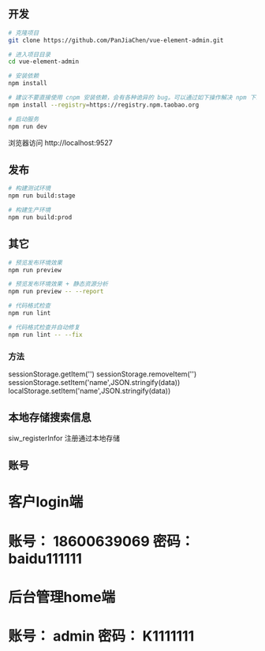 
## 开发

```bash
# 克隆项目
git clone https://github.com/PanJiaChen/vue-element-admin.git

# 进入项目目录
cd vue-element-admin

# 安装依赖
npm install

# 建议不要直接使用 cnpm 安装依赖，会有各种诡异的 bug。可以通过如下操作解决 npm 下载速度慢的问题
npm install --registry=https://registry.npm.taobao.org

# 启动服务
npm run dev
```

浏览器访问 http://localhost:9527

## 发布

```bash
# 构建测试环境
npm run build:stage

# 构建生产环境
npm run build:prod
```

## 其它

```bash
# 预览发布环境效果
npm run preview

# 预览发布环境效果 + 静态资源分析
npm run preview -- --report

# 代码格式检查
npm run lint

# 代码格式检查并自动修复
npm run lint -- --fix
```


###  方法
  sessionStorage.getItem('')
  sessionStorage.removeItem('')
  sessionStorage.setItem('name',JSON.stringify(data))
  localStorage.setItem('name',JSON.stringify(data))



## 本地存储搜索信息
  siw_registerInfor 注册通过本地存储

## 账号
  # 客户login端 #
  # 账号：  18600639069   密码：  baidu111111

  # 后台管理home端 #
  # 账号：  admin   密码：  K1111111
 


